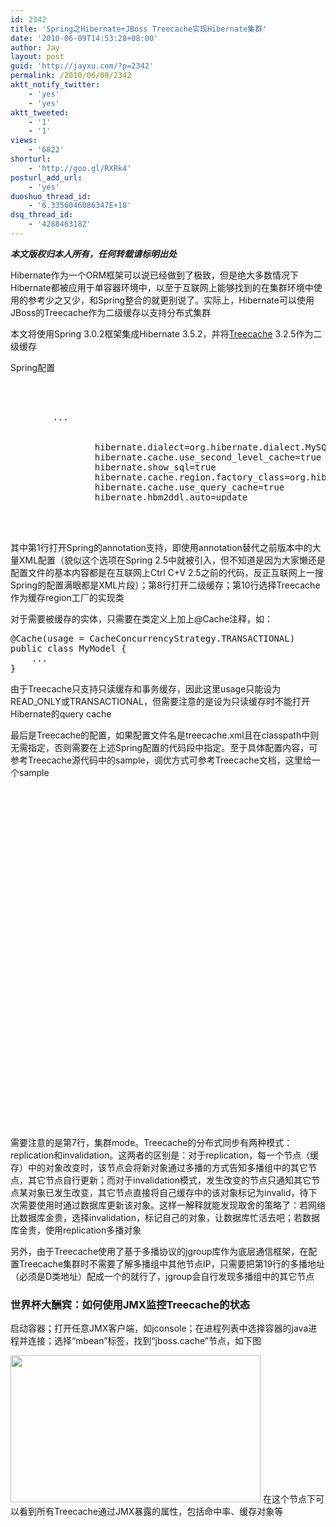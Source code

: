 ```yaml
---
id: 2342
title: 'Spring之Hibernate+JBoss Treecache实现Hibernate集群'
date: '2010-06-09T14:53:28+08:00'
author: Jay
layout: post
guid: 'http://jayxu.com/?p=2342'
permalink: /2010/06/09/2342
aktt_notify_twitter:
    - 'yes'
    - 'yes'
aktt_tweeted:
    - '1'
    - '1'
views:
    - '6822'
shorturl:
    - 'http://goo.gl/RXRk4'
posturl_add_url:
    - 'yes'
duoshuo_thread_id:
    - '6.3356046086347E+18'
dsq_thread_id:
    - '4288463182'
---
```


<strong><em>本文版权归本人所有，任何转载请标明出处</em></strong>

Hibernate作为一个ORM框架可以说已经做到了极致，但是绝大多数情况下Hibernate都被应用于单容器环境中，以至于互联网上能够找到的在集群环境中使用的参考少之又少，和Spring整合的就更别说了。实际上，Hibernate可以使用JBoss的Treecache作为二级缓存以支持分布式集群

本文将使用Spring 3.0.2框架集成Hibernate 3.5.2，并将<a href="http://jbosscache.jboss.org/" target="_blank">Treecache</a> 3.2.5作为二级缓存

Spring配置
<pre lang="xml">
<context:annotation-config />

<bean id="sessionFactory" class="org.springframework.orm.hibernate3.annotation.AnnotationSessionFactoryBean">
        ...
        <property name="hibernateProperties">
            <value>
                hibernate.dialect=org.hibernate.dialect.MySQL5Dialect
                hibernate.cache.use_second_level_cache=true
                hibernate.show_sql=true
                hibernate.cache.region.factory_class=org.hibernate.cache.jbc2.SharedJBossCacheRegionFactory
                hibernate.cache.use_query_cache=true
                hibernate.hbm2ddl.auto=update
            </value>
        </property>
    </bean>
</pre>

其中第1行打开Spring的annotation支持，即使用annotation替代之前版本中的大量XML配置（貌似这个选项在Spring 2.5中就被引入，但不知道是因为大家懒还是配置文件的基本内容都是在互联网上Ctrl C+V 2.5之前的代码，反正互联网上一搜Spring的配置满眼都是XML片段）；第8行打开二级缓存；第10行选择Treecache作为缓存region工厂的实现类

对于需要被缓存的实体，只需要在类定义上加上@Cache注释，如：
<pre lang="java">
@Cache(usage = CacheConcurrencyStrategy.TRANSACTIONAL)
public class MyModel {
    ...
}
</pre>

由于Treecache只支持只读缓存和事务缓存，因此这里usage只能设为READ_ONLY或TRANSACTIONAL，但需要注意的是设为只读缓存时不能打开Hibernate的query cache

最后是Treecache的配置，如果配置文件名是treecache.xml且在classpath中则无需指定，否则需要在上述Spring配置的代码段中指定。至于具体配置内容，可参考Treecache源代码中的sample，调优方式可参考Treecache文档，这里给一个sample
<pre lang="xml">
<?xml version="1.0" encoding="UTF-8"?>
<jbosscache xmlns:xsi="http://www.w3.org/2001/XMLSchema-instance" xmlns="urn:jboss:jbosscache-core:config:3.2">

   <!-- Configure the TransactionManager -->
   <transaction transactionManagerLookupClass="org.jboss.cache.transaction.GenericTransactionManagerLookup"/>

   <clustering mode="replication">
      <!--
       timeout: The max amount of time (in milliseconds) we wait until the
             state (i.e. the contents of the cache) are retrieved from
             existing members in a clustered environment
      -->
      <stateRetrieval timeout="20000"/>

      <!-- JGroups protocol stack properties. -->
      <jgroupsConfig>
         <udp discard_incompatible_packets="true" enable_bundling="true" enable_diagnostics="false" ip_ttl="2"
              loopback="false" max_bundle_size="64000" max_bundle_timeout="30" mcast_addr="224.12.12.12"
              mcast_port="45588" mcast_recv_buf_size="100000000" mcast_send_buf_size="640000"
              oob_thread_pool.enabled="true" oob_thread_pool.keep_alive_time="10000" oob_thread_pool.max_threads="20"
              oob_thread_pool.min_threads="8" oob_thread_pool.queue_enabled="false" oob_thread_pool.queue_max_size="10"
              oob_thread_pool.rejection_policy="Run" thread_naming_pattern="pl" thread_pool.enabled="true"
              thread_pool.keep_alive_time="10000" thread_pool.max_threads="15" thread_pool.min_threads="8"
              thread_pool.queue_enabled="true" thread_pool.queue_max_size="100000"
              thread_pool.rejection_policy="Discard"
              tos="8" ucast_recv_buf_size="20000000" ucast_send_buf_size="640000" use_concurrent_stack="true"
              use_incoming_packet_handler="true"/>
         <ping num_initial_members="3" timeout="2000"/>
         <merge2 max_interval="30000" min_interval="10000"/>
         <fd_SOCK/>
         <fd max_tries="5" shun="true" timeout="10000"/>
         <verify_SUSPECT timeout="1500"/>
         <pbcast.NAKACK discard_delivered_msgs="true" gc_lag="0" retransmit_timeout="300,600,1200,2400,4800"
                        use_mcast_xmit="true"/>
         <unicast timeout="300,600,1200,2400,3600"/>
         <pbcast.STABLE desired_avg_gossip="50000" max_bytes="400000" stability_delay="1000"/>
         <pbcast.GMS join_timeout="5000" print_local_addr="true" shun="false" view_ack_collection_timeout="5000"
                     view_bundling="true"/>
         <fc max_credits="500000" min_threshold="0.2"/>
         <frag2 frag_size="60000"/>
         <pbcast.STREAMING_STATE_TRANSFER/>
         <pbcast.FLUSH timeout="0"/>
      </jgroupsConfig>

      <async />
      <!-- Alternatively, to use sync replication, comment out the element above and uncomment the element below.  -->
      <!-- <sync /> -->

   </clustering>
</jbosscache>
</pre>

需要注意的是第7行，集群mode。Treecache的分布式同步有两种模式：replication和invalidation。这两者的区别是：对于replication，每一个节点（缓存）中的对象改变时，该节点会将新对象通过多播的方式告知多播组中的其它节点，其它节点自行更新；而对于invalidation模式，发生改变的节点只通知其它节点某对象已发生改变，其它节点直接将自己缓存中的该对象标记为invalid，待下次需要使用时通过数据库更新该对象。这样一解释就能发现取舍的策略了：若网络比数据库金贵，选择invalidation，标记自己的对象，让数据库忙活去吧；若数据库金贵，使用replication多播对象

另外，由于Treecache使用了基于多播协议的jgroup库作为底层通信框架，在配置Treecache集群时不需要了解多播组中其他节点IP，只需要把第19行的多播地址（必须是D类地址）配成一个的就行了，jgroup会自行发现多播组中的其它节点

<h3>世界杯大酬宾：如何使用JMX监控Treecache的状态</h3>
启动容器；打开任意JMX客户端，如jconsole；在进程列表中选择容器的java进程并连接；选择“mbean”标签，找到“jboss.cache”节点，如下图

<a href="http://www.jayxu.com/log/wp-content/uploads/2010/06/VisualVM-1.3.png"><img src="http://www.jayxu.com/log/wp-content/uploads/2010/06/VisualVM-1.3-400x235.png" alt="" title="VisualVM 1.3" width="400" height="235" /></a>
在这个节点下可以看到所有Treecache通过JMX暴露的属性，包括命中率、缓存对象等